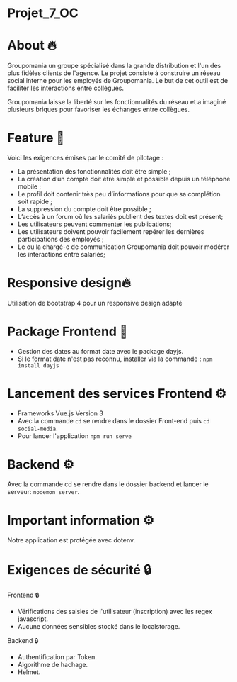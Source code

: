 # Projet_7_OC

# About 🔥

Groupomania un groupe spécialisé dans la grande distribution et l'un des plus fidèles clients de l'agence.
Le projet consiste à construire un réseau social interne pour les employés de Groupomania. Le but de cet outil est de faciliter les interactions entre collègues.

Groupomania laisse la liberté sur les fonctionnalités du réseau et a imaginé plusieurs briques pour favoriser les échanges entre collègues.

# Feature 🧾

Voici les exigences émises par le comité de pilotage :

- La présentation des fonctionnalités doit être simple ;
- La création d’un compte doit être simple et possible depuis un téléphone mobile ;
- Le profil doit contenir très peu d’informations pour que sa complétion soit rapide ;
- La suppression du compte doit être possible ;
- L’accès à un forum où les salariés publient des textes doit est présent;
- Les utilisateurs peuvent commenter les publications;
- Les utilisateurs doivent pouvoir facilement repérer les dernières participations des employés ;
- Le ou la chargé-e de communication Groupomania doit pouvoir modérer les interactions entre
  salariés;

# Responsive design🔥

Utilisation de bootstrap 4 pour un responsive design adapté

# Package Frontend 🧾

- Gestion des dates au format date avec le package dayjs.
- Si le format date n'est pas reconnu, installer via la commande : `npm install dayjs`

# Lancement des services Frontend ⚙️

- Frameworks Vue.js Version 3
- Avec la commande `cd` se rendre dans le dossier Front-end puis `cd social-media`.
- Pour lancer l'application `npm run serve`

# Backend ⚙️

Avec la commande cd se rendre dans le dossier backend et lancer le serveur: `nodemon server`.

# Important information ⚙️

Notre application est protégée avec dotenv.

# Exigences de sécurité 🔒

Frontend 🔒

- Vérifications des saisies de l'utilisateur (inscription) avec les regex javascript.
- Aucune données sensibles stocké dans le localstorage.

Backend 🔒

- Authentification par Token.
- Algorithme de hachage.
- Helmet.
